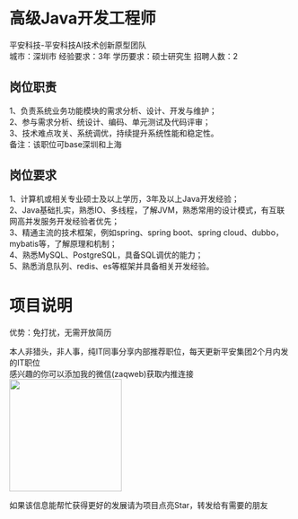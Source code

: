 # 高级Java开发工程师
平安科技-平安科技AI技术创新原型团队  
城市：深圳市 经验要求：3年 学历要求：硕士研究生  招聘人数：2

## 岗位职责
1、负责系统业务功能模块的需求分析、设计、开发与维护；   
2、参与需求分析、统设计、编码、单元测试及代码评审；   
3、技术难点攻关、系统调优，持续提升系统性能和稳定性。   
备注：该职位可base深圳和上海

## 岗位要求
1、计算机或相关专业硕士及以上学历，3年及以上Java开发经验；   
2、Java基础扎实，熟悉IO、多线程，了解JVM，熟悉常用的设计模式，有互联网高并发服务开发经验者优先；   
3、精通主流的技术框架，例如spring、spring boot、spring cloud、dubbo，mybatis等，了解原理和机制；   
4、熟悉MySQL、PostgreSQL，具备SQL调优的能力；   
5、熟悉消息队列、redis、es等框架并具备相关开发经验。

# 项目说明

优势：免打扰，无需开放简历

本人非猎头，非人事，纯IT同事分享内部推荐职位，每天更新平安集团2个月内发的IT职位  
感兴趣的你可以添加我的微信(zaqweb)获取内推连接  
<img src="https://github.com/zaqweb/PA-IT-JOBS/blob/master/WechatICode.jpeg"  height="200" width="200">

如果该信息能帮忙获得更好的发展请为项目点亮Star，转发给有需要的朋友




